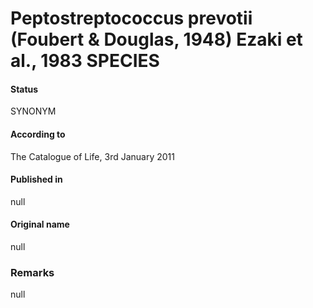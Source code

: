 # Peptostreptococcus prevotii (Foubert & Douglas, 1948) Ezaki et al., 1983 SPECIES

#### Status
SYNONYM

#### According to
The Catalogue of Life, 3rd January 2011

#### Published in
null

#### Original name
null

### Remarks
null